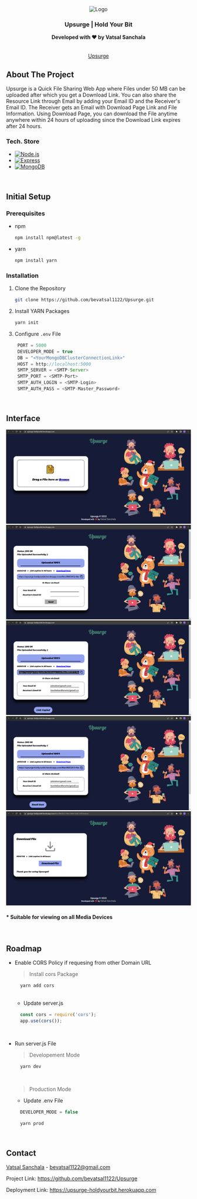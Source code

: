 <div align="center">
  <img src="./assets/ui-images/exam.ico" alt="Logo" width="80" height="80">
  
  <h3 align="center">Upsurge | Hold Your Bit</h3>

  <p align="center">
    <strong>Developed with ❤️ by Vatsal Sanchala</strong><br>
    <br />
    <br />
    <a href="https://upsurge-holdyourbit.herokuapp.com">Upsurge</a>

  </p>
</div>

## About The Project
Upsurge is a Quick File Sharing Web App where Files under 50 MB can be uploaded after which you get a Download Link. You can also share the Resource Link through Email by adding your Email ID and the Receiver's Email ID. The Receiver gets an Email with Download Page Link and File Information. Using Download Page, you can download the File anytime anywhere within 24 hours of uploading since the Download Link expires after 24 hours.

### Tech. Store
* [![Node.js][Node.js]][Node-url]
* [![Express][Express.js]][Express-url]
* [![MongoDB][Mongo.db]][Mongo-url]

<br>

## Initial Setup

### Prerequisites

* npm
  ```sh
  npm install npm@latest -g
  ```
* yarn
  ```sh
  npm install yarn
  ```

### Installation

1. Clone the Repository
   ```sh
   git clone https://github.com/bevatsal1122/Upsurge.git
   ```
2. Install YARN Packages
   ```sh
   yarn init
   ```
3. Configure `.env` File
   ```js
    PORT = 5000
    DEVELOPER_MODE = true
    DB = "<YourMongoDBClusterConnectionLink>"
    HOST = http://localhost:5000
    SMTP_SERVER = <SMTP-Server>
    SMTP_PORT = <SMTP-Port>
    SMTP_AUTH_LOGIN = <SMTP-Login>
    SMTP_AUTH_PASS = <SMTP-Master_Password>
   ```
<br>

## Interface
<img src="./assets/ui-images/imageOutput0.png" alt="Image Output 0" />
<img src="./assets/ui-images/imageOutput1.png" alt="Image Output 1" />
<img src="./assets/ui-images/imageOutput2.png" alt="Image Output 2" />
<img src="./assets/ui-images/imageOutput3.png" alt="Image Output 3" />
<img src="./assets/ui-images/imageOutput4.png" alt="Image Output 4" />

#### * Suitable for viewing on all Media Devices 
<br>

## Roadmap

* Enable CORS Policy if requesing from other Domain URL
  > Install cors Package
  ```sh
    yarn add cors
  ```
  <br>
  
  * Update server.js
  ```js
    const cors = require('cors');
    app.use(cors());
  ```
  <br>
  
* Run server.js File
  <br>
  
  > Developement Mode
  ```sh
    yarn dev
  ```
  <br>
  
  > Production Mode
    * Update .env File
    ```js
      DEVELOPER_MODE = false
    ```
    ```sh
      yarn prod
    ```
<br>

## Contact

[Vatsal Sanchala](https://www.linkedin.com/in/bevatsal1122/) - bevatsal1122@gmail.com

Project Link: https://github.com/bevatsal1122/Upsurge

Deployment Link: https://upsurge-holdyourbit.herokuapp.com

<br>

[Node.js]: https://img.shields.io/badge/Node.js-35495E?style=for-the-badge&logo=nodedotjs&logoColor=4FC08D
[Node-url]: https://nodejs.org/en/
[Express.js]: https://img.shields.io/badge/Express-38352A?style=for-the-badge&logo=express&logoColor=4FC08D
[Express-url]: https://expressjs.com/
[Mongo.db]: https://img.shields.io/badge/MongoDB-DD0031?style=for-the-badge&logo=mongodb&logoColor=green
[Mongo-url]: https://www.mongodb.com/
